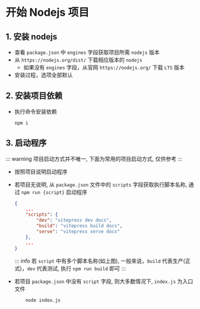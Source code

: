 # 开始 Nodejs 项目

## 1. 安装 nodejs

-   查看 `package.json` 中 `engines` 字段获取项目所需 `nodejs` 版本
-   从 `https://nodejs.org/dist/` 下载相应版本的 `nodejs`
    -   如果没有 `engines` 字段，从官网 `https://nodejs.org/` 下载 `LTS` 版本
-   安装过程，选项全部默认

## 2. 安装项目依赖

<!--@include: ./snippets/open_cmd.md-->

-   执行命令安装依赖
    ```shell
    npm i
    ```

## 3. 启动程序

::: warning
项目启动方式并不唯一, 下面为常用的项目启动方式, 仅供参考
:::

-   按照项目说明启动程序

-   若项目无说明, 从 `package.json` 文件中的 `scripts` 字段获取执行脚本名称, 通过 `npm run {script}` 启动程序

    ```json
    {
        ...
        "scripts": {
            "dev": "vitepress dev docs",
            "build": "vitepress build docs",
            "serve": "vitepress serve docs"
        },
        ...
    }
    ```

    ::: info
    若 `script` 中有多个脚本名称(如上图), 一般来说，`build` 代表生产(正式)，`dev` 代表测试, 执行 `npm run build` 即可
    :::

-   若项目 `package.json` 中没有 `script` 字段, 则大多数情况下, `index.js` 为入口文件
    ```shell
        node index.js
    ```
